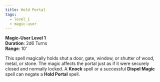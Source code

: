 ```yaml
---
title: Hold Portal
tags:
  - level_1
  - magic-user
---
```

**Magic-User Level 1**  
**Duration**: 2d6 Turns  
**Range**: 10'  

This spell magically holds shut a door, gate, window, or shutter of wood, metal, or stone. The magic affects the portal just as if it were securely closed and normally locked. A **Knock** spell or a successful **Dispel Magic** spell can negate a **Hold Portal** spell.